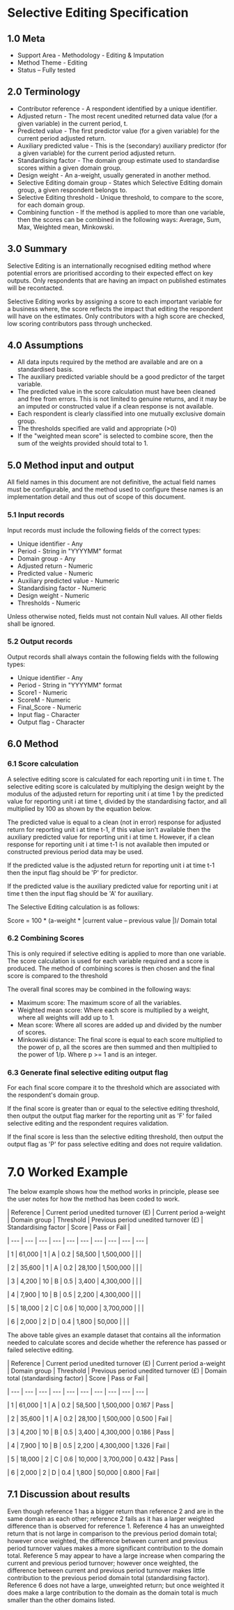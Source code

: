# Selective Editing Specification

## 1.0 Meta

* Support Area - Methodology - Editing & Imputation
* Method Theme - Editing
* Status – Fully tested

## 2.0 Terminology

* Contributor reference - A respondent identified by a unique
  identifier.
* Adjusted return - The most recent unedited returned data
  value (for a given variable) in the current period, t.
* Predicted value - The first predictor value (for a given
  variable) for the current period adjusted return.
* Auxiliary predicted value - This is the (secondary)
  auxiliary predictor (for a given variable) for the current
  period adjusted return.
* Standardising factor - The domain group estimate used to
  standardise scores within a given domain group.
* Design weight - An a-weight, usually generated in another
  method.
* Selective Editing domain group - States which Selective
  Editing domain group, a given respondent belongs to.
* Selective Editing threshold - Unique threshold, to compare
  to the score, for each domain group.
* Combining function - If the method is applied to more than
  one variable, then the scores can be combined in the
  following ways: Average, Sum, Max, Weighted mean, Minkowski.

## 3.0 Summary

Selective Editing is an internationally recognised editing method
where potential errors are prioritised according to their expected
effect on key outputs. Only respondents that are having an impact
on published estimates will be recontacted.

Selective Editing works by assigning a score to each important
variable for a business where, the score reflects the impact that
editing the respondent will have on the estimates. Only contributors
with a high score are checked, low scoring contributors pass
through unchecked.

## 4.0 Assumptions

* All data inputs required by the method are available and are on a
  standardised basis.
* The auxiliary predicted variable should be a good predictor of the
  target variable.
* The predicted value in the score calculation must have been cleaned
  and free from errors. This is not limited to genuine returns, and
  it may be an imputed or constructed value if a clean response is
  not available.
* Each respondent is clearly classified into one mutually exclusive
  domain group.
* The thresholds specified are valid and appropriate (>0)
* If the "weighted mean score" is selected to combine score, then the
  sum of the weights provided should total to 1.
  
## 5.0 Method input and output

All field names in this document are not definitive, the actual field
names must be configurable, and the method used to configure these
names is an implementation detail and thus out of scope of this document.

### 5.1 Input records

Input records must include the following fields of the correct types:

* Unique identifier - Any
* Period - String in "YYYYMM" format
* Domain group - Any
* Adjusted return - Numeric
* Predicted value - Numeric
* Auxiliary predicted value - Numeric
* Standardising factor - Numeric
* Design weight - Numeric
* Thresholds - Numeric

Unless otherwise noted, fields must not contain Null values. All other
fields shall be ignored.

### 5.2 Output records

Output records shall always contain the following fields with the
following types:

* Unique identifier - Any
* Period - String in "YYYYMM" format
* Score1 - Numeric
* ScoreM - Numeric
* Final_Score - Numeric
* Input flag - Character
* Output flag - Character

## 6.0 Method

### 6.1 Score calculation

A selective editing score is calculated for each reporting unit i in
time t. The selective editing score is calculated by multiplying the
design weight by the modulus of the adjusted return for reporting unit
i at time 1 by the predicted value for reporting unit i at time t,
divided by the standardising factor, and all multiplied by 100 as shown
by the equation below.

The predicted value is equal to a clean (not in error) response for
adjusted return for reporting unit i at time t-1, if this value isn't
available then the auxiliary predicted value for reporting unit i at
time t. However, if a clean response for reporting unit i at time t-1
is not available then imputed or constructed previous period data may
be used.

If the predicted value is the adjusted return for reporting unit i at
time t-1 then the input flag should be 'P' for predictor.

If the predicted value is the auxiliary predicted value for reporting
unit i at time t then the input flag should be 'A' for auxiliary.

The Selective Editing calculation is as follows:

Score = 100 * (a-weight * |current value – previous value |)/ Domain total

### 6.2 Combining Scores

This is only required if selective editing is applied to more than one
variable. The score calculation is used for each variable required and
a score is produced. The method of combining scores is then chosen and
the final score is compared to the threshold

The overall final scores may be combined in the following ways:

* Maximum score: The maximum score of all the variables.
* Weighted mean score: Where each score is multiplied by a weight, where
  all weights will add up to 1.
* Mean score: Where all scores are added up and divided by the number of
  scores.
* Minkowski distance: The final score is equal to each score multiplied to
 the power of p, all the scores are then summed and then multiplied to the
 power of 1/p. Where p >= 1 and is an integer.
  
### 6.3 Generate final selective editing output flag

For each final score compare it to the threshold which are associated with
the respondent's domain group.

If the final score is greater than or equal to the selective editing
threshold, then output the output flag marker for the reporting unit as 'F'
for failed selective editing and the respondent requires validation.

If the final score is less than the selective editing threshold, then output
the output flag as 'P' for pass selective editing and does not require
validation.


# 7.0 Worked Example

The below example shows how the method works in principle, please see the user notes for how the method has been coded to work.



| Reference | Current period unedited turnover (£) | Current period a-weight | Domain group | Threshold | Previous period unedited turnover (£) | Standardising factor | Score | Pass or Fail |

| --- | --- | --- | --- | --- | --- | --- | --- | --- | --- |

| 1 | 61,000 | 1 | A | 0.2 | 58,500 | 1,500,000 | | |

| 2 | 35,600 | 1 | A | 0.2 | 28,100 | 1,500,000 | | |

| 3 | 4,200 | 10 | B | 0.5 | 3,400 | 4,300,000 | | |

| 4 | 7,900 | 10 | B | 0.5 | 2,200 | 4,300,000 | | |

| 5 | 18,000 | 2 | C | 0.6 | 10,000 | 3,700,000 | | |

| 6 | 2,000 | 2 | D | 0.4 | 1,800 | 50,000 | | |



The above table gives an example dataset that contains all the information needed to calculate scores and decide whether the reference has passed or failed selective editing. 



| Reference | Current period unedited turnover (£) | Current period a-weight | Domain group | Threshold | Previous period unedited turnover (£) | Domain total (standardising factor) | Score | Pass or Fail |

| --- | --- | --- | --- | --- | --- | --- | --- | --- | --- |

| 1 | 61,000 | 1 | A | 0.2 | 58,500 | 1,500,000 | 0.167 | Pass |

| 2 | 35,600 | 1 | A | 0.2 | 28,100 | 1,500,000 | 0.500 | Fail |

| 3 | 4,200 | 10 | B | 0.5 | 3,400 | 4,300,000 | 0.186 | Pass |

| 4 | 7,900 | 10 | B | 0.5 | 2,200 | 4,300,000 | 1.326 | Fail |

| 5 | 18,000 | 2 | C | 0.6 | 10,000 | 3,700,000 | 0.432 | Pass |

| 6 | 2,000 | 2 | D | 0.4 | 1,800 | 50,000 | 0.800 | Fail |


## 7.1 Discussion about results
Even though reference 1 has a bigger return than reference 2 and are in the same domain as each other; reference 2 fails as it has a larger weighted difference than is observed for reference 1.
Reference 4 has an unweighted return that is not large in comparison to the previous period domain total; however once weighted, the difference between current and previous period turnover values makes a more significant contribution to the domain total.
Reference 5 may appear to have a large increase when comparing the current and previous period turnover; however once weighted, the difference between current and previous period turnover makes little contribution to the previous period domain total (standardising factor). 
Reference 6 does not have a large, unweighted return; but once weighted it does make a large contribution to the domain as the domain total is much smaller than the other domains listed.

